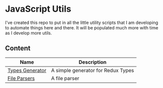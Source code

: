 # JavaScript Utils

I've created this repo to put in all the little utility scripts that I am developing to automate things here and there. It will be populated much more with time as I develop more utils.

## Content

| Name                                                            | Description                        |
| --------------------------------------------------------------- | ---------------------------------- |
| [Types Generator](javascript-utils/tree/master/types-generator) | A simple generator for Redux Types |
| [File Parsers](javascript-utils/tree/master/file-parsers)       | A file parser                      |

